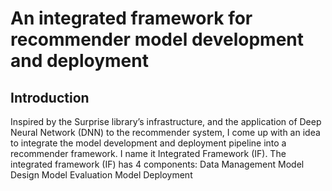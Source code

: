 # An integrated framework for recommender model development and deployment

## Introduction

<p></p>
Inspired by the Surprise library’s infrastructure, and the application of Deep Neural Network (DNN) to the recommender system, I come up with an idea to integrate the model development and deployment pipeline into a recommender framework. I name it Integrated Framework (IF).
The integrated framework (IF) has 4 components:
  Data Management
  Model Design
  Model Evaluation
  Model Deployment
